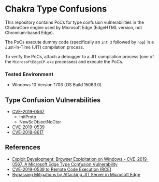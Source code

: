 # Chakra Type Confusions

This repository contains PoCs for type confusion vulnerabilities in the ChakraCore engine used by Microsoft Edge (EdgeHTML version, not Chromium-based Edge).

The PoCs execute dummy code (specifically an `int 3` followed by `nop`) in a Just-In-Time (JIT) compilation process.

To verify the PoCs, attach a debugger to a JIT compilation process (one of the `MicrosoftEdgeCP.exe` processes) and execute the PoCs.


### Tested Environment

- Windows 10 Version 1703 (OS Build 15063.0)


## Type Confusion Vulnerabilities

- [CVE-2019-0567](https://bugs.chromium.org/p/project-zero/issues/detail?id=1702)
  - InitProto
  - NewScObjectNoCtor
- [CVE-2019-0539](https://bugs.chromium.org/p/project-zero/issues/detail?id=1703)
- [CVE-2018-8617](https://bugs.chromium.org/p/project-zero/issues/detail?id=1705)


## References

- [Exploit Development: Browser Exploitation on Windows - CVE-2019-0567, A Microsoft Edge Type Confusion Vulnerability](https://connormcgarr.github.io/type-confusion-part-1/)
- [CVE-2019-0539 to Remote Code Execution (RCE)](https://perception-point.io/blog/cve-2019-0539-remote-code-execution/)
- [Bypassing Mitigations by Attacking JIT Server in Microsoft Edge](https://github.com/googleprojectzero/p0tools/tree/master/JITServer)
